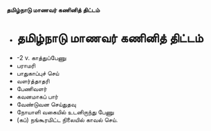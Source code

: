 **தமிழ்நாடு மாணவர் கணினித் திட்டம்**
- # தமிழ்நாடு மாணவர் கணினித் திட்டம்
- -2 v. காத்துப்பேணு
- பராமரி
- பாதுகாப்புச் செய்
- வளர்த்தாதரி
- பேணிவளர்
- கவனமாகப் பார்
- வேண்டுவன செய்துதவு
- நோயாளி வகையில் உடனிருந்து பேணு
- (கப்) நங்கூரமிட்ட நிலையில் காவல் செய்.

